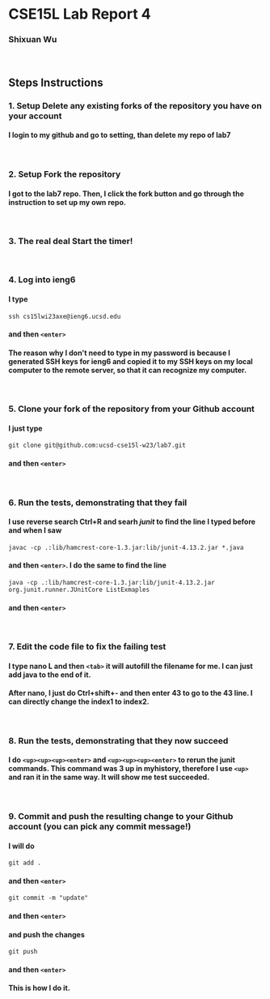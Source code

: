 # CSE15L Lab Report 4
### Shixuan Wu
&nbsp;
&nbsp;
## Steps Instructions

### 1. Setup Delete any existing forks of the repository you have on your account

#### I login to my github and go to setting, than delete my repo of lab7
&nbsp;

### 2. Setup Fork the repository
#### I got to the lab7 repo. Then, I click the fork button and go through the instruction to set up my own repo. 
&nbsp;
### 3. The real deal Start the timer!
&nbsp;
### 4. Log into ieng6
#### I type 
```
ssh cs15lwi23axe@ieng6.ucsd.edu
```
####  and then `<enter>`
#### The reason why I don't need to type in my password is because I generated SSH keys for ieng6 and copied it to my SSH keys on my local computer to the remote server, so that it can recognize my computer.
&nbsp;
### 5. Clone your fork of the repository from your Github account
#### I just type
```
git clone git@github.com:ucsd-cse15l-w23/lab7.git
```

####  and then `<enter>`
&nbsp;

### 6. Run the tests, demonstrating that they fail
#### I use reverse search Ctrl+R and searh *junit* to find the line I typed before and when I saw 
```
javac -cp .:lib/hamcrest-core-1.3.jar:lib/junit-4.13.2.jar *.java
```
#### and then `<enter>`. I do the same to find the line 
```
java -cp .:lib/hamcrest-core-1.3.jar:lib/junit-4.13.2.jar org.junit.runner.JUnitCore ListExmaples
```

####  and then `<enter>`
&nbsp;

### 7. Edit the code file to fix the failing test
#### I type nano L and then `<tab>` it will autofill the filename for me. I can just add java to the end of it. 
#### After nano, I just do Ctrl+shift+- and then enter 43 to go to the 43 line. I can directly change the index1 to index2.   
&nbsp;
### 8. Run the tests, demonstrating that they now succeed
#### I do `<up><up><up><enter>` and `<up><up><up><enter>` to rerun the junit commands. This command was 3 up in myhistory, therefore I use `<up>` and ran it in the same way. It will show me test succeeded. 
&nbsp;
### 9. Commit and push the resulting change to your Github account (you can pick any commit message!)
####  I will do 
```
git add .
```
#### and then `<enter>`



```
git commit -m "update"
```
#### and then `<enter>`

#### and push the changes
```
git push
```
#### and then `<enter>`
#### This is how I do it. 

